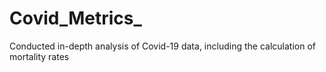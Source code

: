 # Covid_Metrics_
Conducted in-depth analysis of Covid-19 data, including the calculation of  mortality rates
